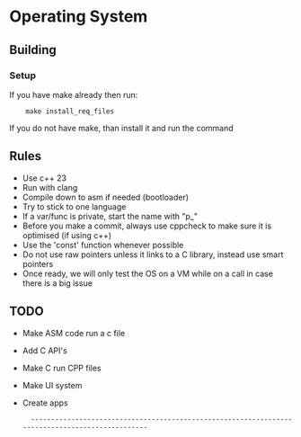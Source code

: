 # Operating System
## Building
### Setup
If you have make already then run:

        make install_req_files

If you do not have make, than install it and run the command

## Rules
* Use c++ 23
* Run with clang
* Compile down to asm if needed (bootloader)
* Try to stick to one language
* If a var/func is private, start the name with "p_"
* Before you make a commit, always use cppcheck to make sure it is optimised (if using c++)
* Use the 'const' function whenever possible
* Do not use raw pointers unless it links to a C library, instead use smart pointers
* Once ready, we will only test the OS on a VM while on a call in case there is a big issue

 
## TODO
* Make ASM code run a c file
* Add C API's
* Make C run CPP files
* Make UI system
* Create apps

        ------------------------------------------------------------------------------------------------ 
